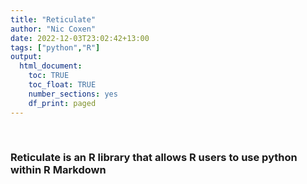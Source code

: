 ```yaml
---
title: "Reticulate"
author: "Nic Coxen"
date: 2022-12-03T23:02:42+13:00
tags: ["python","R"]
output: 
  html_document:
    toc: TRUE
    toc_float: TRUE
    number_sections: yes
    df_print: paged 
---
```


<style type="text/css">

.tocify {
width: 100%;
color: #233142;
max-height: 100%;
overflow: auto;
top:100px;
border-radius:10px;
border-color: steelblue;
}
.list-group-item.active, .list-group-item.active:focus, .list-group-item.active:hover {
    z-index: 2;
    color: darkcyan;
    background-color: #c5d4ed;
    }
ul li:hover{
  display: flex;
  color: #6495ED;
}
/* Just some css for toc styling */
</style>



<br>


<h3>Reticulate is an R library that allows R users to use python within R Markdown</h3>

<br>


